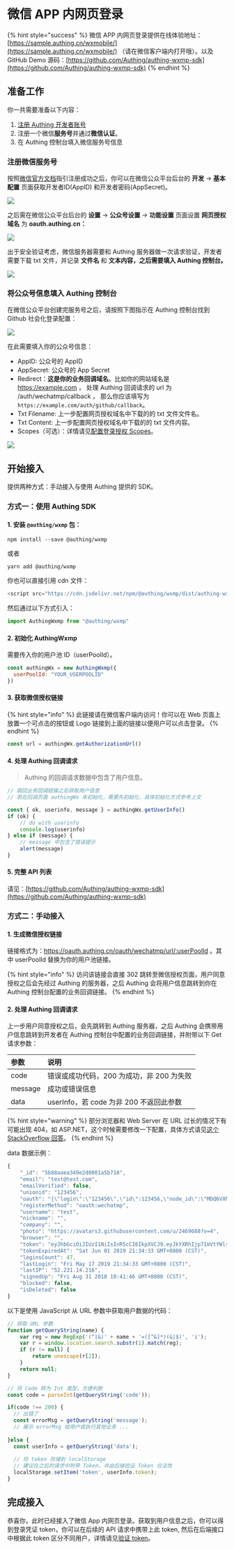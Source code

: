 # 微信 APP 内网页登录



{% hint style="success" %}
微信 APP 内网页登录提供在线体验地址：[https://sample.authing.cn/wxmobile/](https://sample.authing.cn/wxmobile/) （请在微信客户端内打开哦）。以及 GitHub Demo 源码：[https://github.com/Authing/authing-wxmp-sdk](https://github.com/Authing/authing-wxmp-sdk)
{% endhint %}

## 准备工作

你一共需要准备以下内容：

1. [注册 Authing 开发者账号](../../quickstart/create-authing-account.md)
2. 注册一个微信**服务号**并通过**微信认证**。
3. 在 Authing 控制台填入微信服务号信息

### 注册微信服务号

按照[微信官方文档](https://mp.weixin.qq.com/cgi-bin/readtemplate?t=register/step1_tmpl&lang=zh_CN&token=)指引注册成功之后，你可以在微信公众平台后台的 **开发** -&gt; **基本配置** 页面获取开发者ID\(AppID\) 和开发者密码\(AppSecret\)。

![](../../.gitbook/assets/image%20%28529%29.png)

之后需在微信公众平台后台的 **设置** -&gt; **公众号设置** -&gt; **功能设置** 页面设置 **网页授权域名** 为 **oauth.authing.cn：**

![](../../.gitbook/assets/image%20%28532%29.png)

出于安全验证考虑，微信服务器需要和 Authing 服务器做一次请求验证，开发者需要下载 txt 文件，并记录 **文件名** 和 **文本内容，**之后需要填入 Authing 控制台**。**

![](../../.gitbook/assets/image%20%28528%29.png)

### 将公众号信息填入 Authing 控制台

在微信公众平台创建完服务号之后，请按照下图指示在 Authing 控制台找到 Github 社会化登录配置：

![](../../.gitbook/assets/image%20%28537%29.png)

在此需要填入你的公众号信息：

* AppID: 公众号的 AppID
* AppSecret: 公众号的 App Secret
* Redirect：**这是你的业务回调域名**。比如你的网站域名是 https://example.com ， 处理 Authing 回调请求的 url 为 /auth/wechatmp/callback ， 那么你应该填写为 `https://example.com/auth/github/callback`。
* Txt Filename: 上一步配置网页授权域名中下载的的 txt 文件文件名。
* Txt Content:  上一步配置网页授权域名中下载的的 txt 文件内容。
* Scopes（可选）：详情请见[配置登录授权 Scopes](social-login-scopes.md#wechat-web-browser)。

![](../../.gitbook/assets/image%20%28594%29.png)

## 开始接入

提供两种方式：手动接入与使用 Authing 提供的 SDK。

### 方式一：使用 Authing SDK

#### 1. 安装 `@authing/wxmp` 包：

```text
npm install --save @authing/wxmp
```

或者

```text
yarn add @authing/wxmp
```

你也可以直接引用 cdn 文件：

```javascript
<script src="https://cdn.jsdelivr.net/npm/@authing/wxmp/dist/authing-wxmp-sdk.min.js"></script>
```

然后通过以下方式引入：

```javascript
import AuthingWxmp from "@authing/wxmp"
```

#### 2. 初始化 AuthingWxmp

需要传入你的用户池 ID（userPoolId）。

```javascript
const authingWx = new AuthingWxmp({
  userPoolId: "YOUR_USERPOOLID"
})
```

#### 3. 获取微信授权链接

{% hint style="info" %}
此链接请在微信客户端内访问！你可以在 Web 页面上放置一个可点击的按钮或 Logo 链接到上面的链接以便用户可以点击登录。
{% endhint %}

```javascript
const url = authingWx.getAuthorizationUrl()
```

#### 4. 处理 Authing 回调请求

> Authing 的回调请求数据中包含了用户信息。

```javascript
// 跳回业务回调链接之后获取用户信息
// 若在回调页面 authingWx 未初始化，需要先初始化，具体初始化方式参考上文

const { ok, userinfo, message } = authingWx.getUserInfo()
if (ok) {
    // do with userinfo
    console.log(userinfo)
} else if (message) {
    // message 中包含了错误提示
    alert(message)
}
```

#### 5. 完整 API 列表

请见：[https://github.com/Authing/authing-wxmp-sdk](https://github.com/Authing/authing-wxmp-sdk)

### 方式二：手动接入

#### 1. 生成微信授权链接

链接格式为：https://oauth.authing.cn/oauth/wechatmp/url/:userPoolId 。其中  userPoolId 替换为你的用户池链接。

{% hint style="info" %}
访问该链接会直接 302 跳转至微信授权页面，用户同意授权之后会先经过 Authing 的服务器，之后 Authing 会将用户信息跳转到你在 Authing 控制台配置的业务回调链接。
{% endhint %}

#### 2. 处理 Authing 回调请求

上一步用户同意授权之后，会先跳转到 Authing 服务器，之后 Authing 会携带用户信息跳转到开发者在 Authing 控制台中配置的业务回调链接，并附带以下 Get 请求参数：

| 参数 | 说明 |
| :--- | :--- |
| code | 错误或成功代码，200 为成功，非 200 为失败 |
| message | 成功或错误信息 |
| data | userInfo，若 code 为非 200 不返回此参数 |

{% hint style="warning" %}
部分浏览器和 Web Server 在 URL 过长的情况下有可能出现 404，如 ASP.NET，这个时候需要修改一下配置，具体方式请见[这个 StackOverflow 回答](https://stackoverflow.com/questions/28681366/in-asp-net-mvc-would-a-querystring-too-long-result-in-404-file-not-found-error/28681600)。
{% endhint %}

data 数据示例：

```javascript
{
    "_id": "5b88aaea349e2d0001a5b718",
    "email": "test@test.com",
    "emailVerified": false,
    "unionid": "123456",
    "oauth": "{\"login\":\"123456\",\"id\":123456,\"node_id\":\"MDQ6VXNlcjI0Njk2ODg=\",\"avatar_url\":\"https://avatars3.githubusercontent.com/u/2469688?v=4\",\"gravatar_id\":\"\",\"url\":\"https://api.github.com/users/test\",\"html_url\":\"https://github.com/test\",\"followers_url\":\"https://api.github.com/users/test/followers\",\"following_url\":\"https://api.github.com/users/test/following{/other_user}\",\"gists_url\":\"https://api.github.com/users/test/gists{/gist_id}\",\"starred_url\":\"https://api.github.com/users/test/starred{/owner}{/repo}\",\"subscriptions_url\":\"https://api.github.com/users/test/subscriptions\",\"organizations_url\":\"https://api.github.com/users/test/orgs\",\"repos_url\":\"https://api.github.com/users/test/repos\",\"events_url\":\"https://api.github.com/users/test/events{/privacy}\",\"received_events_url\":\"https://api.github.com/users/test/received_events\",\"type\":\"User\",\"site_admin\":false,\"name\":\"test\",\"company\":\"test\",\"blog\":\"http://test.com\",\"location\":\"Beijing, China\",\"email\":\"test@test.com\",\"hireable\":null,\"bio\":\"Being NO.1\",\"public_repos\":91,\"public_gists\":0,\"followers\":109,\"following\":27,\"created_at\":\"2012-10-02T06:38:50Z\",\"updated_at\":\"2018-07-23T05:51:23Z\"}",
    "registerMethod": "oauth:wechatmp",
    "username": "test",
    "nickname": "",
    "company": "",
    "photo": "https://avatars3.githubusercontent.com/u/2469688?v=4",
    "browser": "",
    "token": "eyJhbGciOiJIUzI1NiIsInR5cCI6IkpXVCJ9.eyJkYXRhIjp7ImVtYWlsIjoieGlleWFuZ0Bkb2RvcmEuY24iLCJ1bmlvbmlkIjoiMjQ2OTY4OCIsImlkIjoiNWI4OGFhZWEzNDllMmQwMDAxYTViNzE4IiwiY2xpZW50SWQiOiI1YTlmYTI2Y2Y4NjM1YTAwMDE4NTUyOGMifSwiaWF0IjoxNTU4MTAwMDczLCJleHAiOjE1NTkzOTYwNzN9.7R_-CGnbPBRjHFaVS0ERWMaGfR_24zYJiBTJvJ4XYxk",
    "tokenExpiredAt": "Sat Jun 01 2019 21:34:33 GMT+0800 (CST)",
    "loginsCount": 47,
    "lastLogin": "Fri May 17 2019 21:34:33 GMT+0800 (CST)",
    "lastIP": "52.231.14.216",
    "signedUp": "Fri Aug 31 2018 10:41:46 GMT+0800 (CST)",
    "blocked": false,
    "isDeleted": false
}
```

以下是使用 JavaScript 从 URL 参数中获取用户数据的代码：

```javascript
// 获取 URL 参数
function getQueryString(name) {
    var reg = new RegExp('(^|&)' + name + '=([^&]*)(&|$)', 'i');
    var r = window.location.search.substr(1).match(reg);
    if (r != null) {
        return unescape(r[2]);
    }
    return null;
}

// 将 Code 转为 Int 类型，方便判断
const code = parseInt(getQueryString('code'));

if(code !== 200) {
  // 出错了
  const errorMsg = getQueryString('message');
  // 展示 errorMsg 给用户或执行其他业务 ...
  
}else {
  const userInfo = getQueryString('data');
  
  // 将 token 存储到 localStorage 
  // 建议在之后的请求中附带 Token，并由后端验证 Token 合法性
  localStorage.setItem('token', userInfo.token);
}
```

## 完成接入

恭喜你，此时已经接入了微信 App 内网页登录。获取到用户信息之后，你可以得到登录凭证 token，你可以在后续的 API 请求中携带上此 token, 然后在后端接口中根据此 token 区分不同用户，详情请见[验证 token](../../advanced/verify-jwt-token.md#yan-zheng-authing-qian-fa-de-token)。

